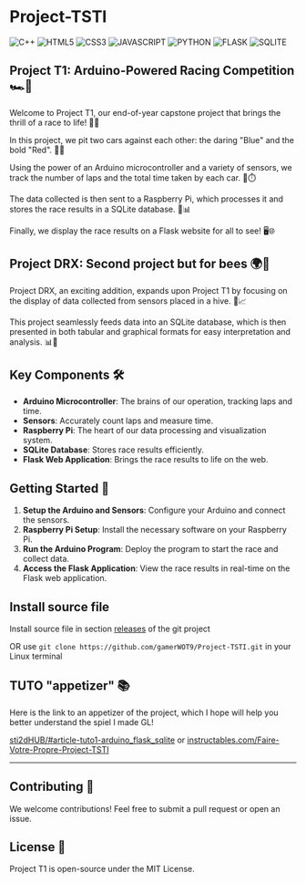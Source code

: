 # Project-TSTI

![C++](https://img.shields.io/badge/C%2B%2B-00599C?style=for-the-badge&logo=c%2B%2B&logoColor=white)
![HTML5](https://img.shields.io/badge/HTML-239120?style=for-the-badge&logo=html5&logoColor=white)
![CSS3](https://img.shields.io/badge/CSS-239120?&style=for-the-badge&logo=css3&logoColor=white)
![JAVASCRIPT](https://img.shields.io/badge/JavaScript-F7DF1E?style=for-the-badge&logo=javascript&logoColor=black)
![PYTHON](https://img.shields.io/badge/Python-3776AB?style=for-the-badge&logo=python&logoColor=white)
![FLASK](https://img.shields.io/badge/Flask-000000?style=for-the-badge&logo=flask&logoColor=white)
![SQLITE](https://img.shields.io/badge/SQLite-07405E?style=for-the-badge&logo=sqlite&logoColor=white)

## Project T1: Arduino-Powered Racing Competition 🏎️🔌

Welcome to Project T1, our end-of-year capstone project that brings the thrill of a race to life! 🏁💨

In this project, we pit two cars against each other: the daring "Blue" and the bold "Red". 🚗🚗

Using the power of an Arduino microcontroller and a variety of sensors, we track the number of laps and the total time taken by each car. 📏⏱️

The data collected is then sent to a Raspberry Pi, which processes it and stores the race results in a SQLite database. 💾📊

Finally, we display the race results on a Flask website for all to see! 🖥️🌐

## Project DRX: Second project but for bees 🌍🐝

Project DRX, an exciting addition, expands upon Project T1 by focusing on the display of data collected from sensors placed in a hive. 🐝📈

This project seamlessly feeds data into an SQLite database, which is then presented in both tabular and graphical formats for easy interpretation and analysis. 📊🎯

## Key Components 🛠️

- **Arduino Microcontroller**: The brains of our operation, tracking laps and time.
- **Sensors**: Accurately count laps and measure time.
- **Raspberry Pi**: The heart of our data processing and visualization system.
- **SQLite Database**: Stores race results efficiently.
- **Flask Web Application**: Brings the race results to life on the web.

## Getting Started 🚀

1. **Setup the Arduino and Sensors**: Configure your Arduino and connect the sensors.
2. **Raspberry Pi Setup**: Install the necessary software on your Raspberry Pi.
3. **Run the Arduino Program**: Deploy the program to start the race and collect data.
4. **Access the Flask Application**: View the race results in real-time on the Flask web application.

## Install source file

Install source file in section [releases](https://github.com/gamerWOT9/Project-TSTI/releases) of the git project

OR use `git clone https://github.com/gamerWOT9/Project-TSTI.git` in your Linux terminal

## TUTO "appetizer" 📚

Here is the link to an appetizer of the project, which I hope will help you better understand the spiel I made GL!

[sti2dHUB/#article-tuto1-arduino_flask_sqlite](https://gamerwot9.github.io/sti2dHUB/#article-tuto1-arduino_flask_sqlite) or [instructables.com/Faire-Votre-Propre-Project-TSTI](https://www.instructables.com/Faire-Votre-Propre-Project-TSTI/)

---

## Contributing 🤝

We welcome contributions! Feel free to submit a pull request or open an issue.

## License 📄

Project T1 is open-source under the MIT License.
